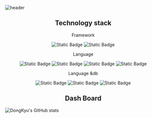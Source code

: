 ![header](https://capsule-render.vercel.app/api?type=shark&color=_hexcode&height=300&section=header&text=Welecome!&fontSize=70&fontColor=b21848)

<h2 style="text-align:center">Technology stack</h2>
    <div  style="text-align:center">
        <p style="text-align:center">Framework</p>
        <img alt="Static Badge"  src="https://img.shields.io/badge/react%20-%20%2361DAFB?logo=react&logoColor=white">
        <img alt="Static Badge"  src="https://img.shields.io/badge/react%20native%20-%20%23B7178C?logo=react&logoColor=white">
    </div>

<div style="text-align:center">
    <p style="text-align:center">Language</p>
    <img alt="Static Badge" src="https://img.shields.io/badge/html5-%23E34F26?logo=html5&logoColor=white">
    <img alt="Static Badge" src="https://img.shields.io/badge/css3%20-%20%231572B6?logo=css3&logoColor=white">
    <img alt="Static Badge" src="https://img.shields.io/badge/javascript%20-%20%23F7DF1E?logo=javascript&logoColor=white">
    <img alt="Static Badge" src="https://img.shields.io/badge/typescript%20-%20%233178C6?logo=typescript&logoColor=purple">
</div>



<div style="text-align:center">
    <p style="text-align:center">Language &db</p>
    <img alt="Static Badge" src="https://img.shields.io/badge/c-%23A8B9CC?logo=c&logoColor=white">
    <img alt="Static Badge" src="https://img.shields.io/badge/java%20-%236DB33F?logo=java&logoColor=white">
    <img alt="Static Badge" src="https://img.shields.io/badge/mysql%20-%20%234479A1?logo=mysql&logoColor=white">
</div>



<h2 style="text-align:center">Dash Board</h2>


![DongKyu's GitHub stats](https://github-readme-stats.vercel.app/api?username=ldkstellar&theme=dark&show_icons=true)
